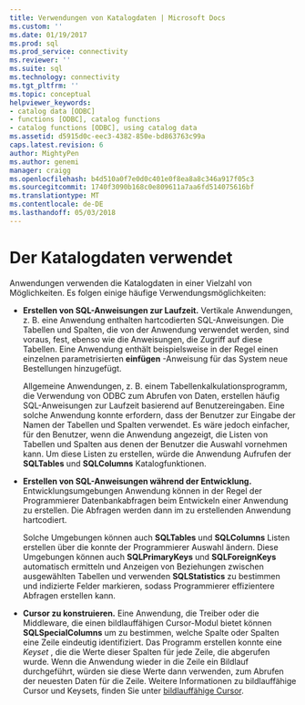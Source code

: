 ```yaml
---
title: Verwendungen von Katalogdaten | Microsoft Docs
ms.custom: ''
ms.date: 01/19/2017
ms.prod: sql
ms.prod_service: connectivity
ms.reviewer: ''
ms.suite: sql
ms.technology: connectivity
ms.tgt_pltfrm: ''
ms.topic: conceptual
helpviewer_keywords:
- catalog data [ODBC]
- functions [ODBC], catalog functions
- catalog functions [ODBC], using catalog data
ms.assetid: d5915d0c-eec3-4382-850e-bd863763c99a
caps.latest.revision: 6
author: MightyPen
ms.author: genemi
manager: craigg
ms.openlocfilehash: b4d510a0f7e0d0c401e0f8ea8a8c346a917f05c3
ms.sourcegitcommit: 1740f3090b168c0e809611a7aa6fd514075616bf
ms.translationtype: MT
ms.contentlocale: de-DE
ms.lasthandoff: 05/03/2018
---
```

# <a name="uses-of-catalog-data"></a>Der Katalogdaten verwendet
Anwendungen verwenden die Katalogdaten in einer Vielzahl von Möglichkeiten. Es folgen einige häufige Verwendungsmöglichkeiten:  
  
-   **Erstellen von SQL-Anweisungen zur Laufzeit.** Vertikale Anwendungen, z. B. eine Anwendung enthalten hartcodierten SQL-Anweisungen. Die Tabellen und Spalten, die von der Anwendung verwendet werden, sind voraus, fest, ebenso wie die Anweisungen, die Zugriff auf diese Tabellen. Eine Anwendung enthält beispielsweise in der Regel einen einzelnen parametrisierten **einfügen** -Anweisung für das System neue Bestellungen hinzugefügt.  
  
     Allgemeine Anwendungen, z. B. einem Tabellenkalkulationsprogramm, die Verwendung von ODBC zum Abrufen von Daten, erstellen häufig SQL-Anweisungen zur Laufzeit basierend auf Benutzereingaben. Eine solche Anwendung konnte erfordern, dass der Benutzer zur Eingabe der Namen der Tabellen und Spalten verwendet. Es wäre jedoch einfacher, für den Benutzer, wenn die Anwendung angezeigt, die Listen von Tabellen und Spalten aus denen der Benutzer die Auswahl vornehmen kann. Um diese Listen zu erstellen, würde die Anwendung Aufrufen der **SQLTables** und **SQLColumns** Katalogfunktionen.  
  
-   **Erstellen von SQL-Anweisungen während der Entwicklung.** Entwicklungsumgebungen Anwendung können in der Regel der Programmierer Datenbankabfragen beim Entwickeln einer Anwendung zu erstellen. Die Abfragen werden dann im zu erstellenden Anwendung hartcodiert.  
  
     Solche Umgebungen können auch **SQLTables** und **SQLColumns** Listen erstellen über die konnte der Programmierer Auswahl ändern. Diese Umgebungen können auch **SQLPrimaryKeys** und **SQLForeignKeys** automatisch ermitteln und Anzeigen von Beziehungen zwischen ausgewählten Tabellen und verwenden **SQLStatistics** zu bestimmen und indizierte Felder markieren, sodass Programmierer effizientere Abfragen erstellen kann.  
  
-   **Cursor zu konstruieren.** Eine Anwendung, die Treiber oder die Middleware, die einen bildlauffähigen Cursor-Modul bietet können **SQLSpecialColumns** um zu bestimmen, welche Spalte oder Spalten eine Zeile eindeutig identifiziert. Das Programm erstellen konnte eine *Keyset* , die die Werte dieser Spalten für jede Zeile, die abgerufen wurde. Wenn die Anwendung wieder in die Zeile ein Bildlauf durchgeführt, würden sie diese Werte dann verwenden, zum Abrufen der neuesten Daten für die Zeile. Weitere Informationen zu bildlauffähige Cursor und Keysets, finden Sie unter [bildlauffähige Cursor](../../../odbc/reference/develop-app/scrollable-cursors.md).
